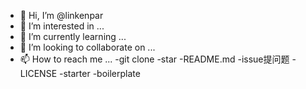 - 👋 Hi, I’m @linkenpar
- 👀 I’m interested in ...
- 🌱 I’m currently learning ...
- 💞️ I’m looking to collaborate on ...
- 📫 How to reach me ...
-git clone
-star
-README.md
-issue提问题
-LICENSE
-starter
-boilerplate
<!---
linkenpar/linkenpar is a ✨ special ✨ repository because its `README.md` (this file) appears on your GitHub profile.
You can click the Preview link to take a look at your changes.
--->
